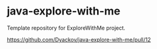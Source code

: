 # java-explore-with-me

Template repository for ExploreWithMe project.

https://github.com/Dyackov/java-explore-with-me/pull/12
